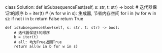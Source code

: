 class Solution:
    def isSubsequenceFast(self, s: str, t: str) -> bool:
        # 迭代器保证t的顺序
        b = iter(t)
        # (w for w in s): 生成器, 节省内存空间
        for i in (w for w in s):
            if not i in b:
                return False
        return True

    def isSubsequenceSlow(self, s: str, t: str) -> bool:
        # 迭代器保证t的顺序
        b = iter(t)
        # all: 均为True返回True
        return all(w in b for w in s)